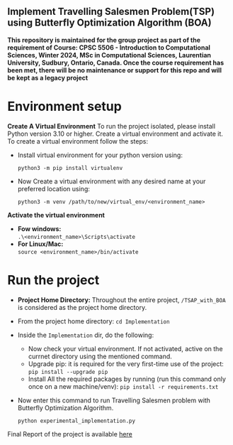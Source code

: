 ## Implement Travelling Salesmen Problem(TSP) using Butterfly Optimization Algorithm (BOA)
**This repository is maintained for the group project as part of the requirement of Course: CPSC 5506 - Introduction to Computational Sciences, Winter 2024, MSc in Computational Sciences, Laurentian University, Sudbury, Ontario, Canada. Once the course requirement has been met, there will be no maintenance or support for this repo and will be kept as a legacy project**
<br>
# Environment setup
**Create A Virtual Environment**
To run the project isolated, please install Python version 3.10 or higher. Create a virtual environment and activate it. To create a virtual environment follow the steps:
- Install virtual environment for your python version using:
  ```
  python3 -m pip install virtualenv
  ```
- Now Create a virtual environment with any desired name at your preferred location using:
  ```
  python3 -m venv /path/to/new/virtual_env/<environment_name>
  ```
**Activate the virtual environment**

- <b>Fow windows:</b> <br>
  ```.\<environment_name>\Scripts\activate```
- <b>For Linux/Mac:</b> <br>
  ```source <environment_name>/bin/activate```

# Run the project
- <b>Project Home Directory: </b> Throughout the entire project, `/TSAP_with_BOA` is considered as the project home directory.
- From the project home directory:
  ```cd Implementation```
- Inside the `Implementation` dir, do the following:
  - Now check your virtual environment. If not activated, active on the currnet directory using the mentioned command.
  - Upgrade pip: it is required for the very first-time use of the project:
    ```pip install --upgrade pip```
  - Install All the required packages by running (run this command only once on a new machine/venv):
    ```pip install -r requirements.txt```

- Now enter this command to run Travelling Salesmen problem with Butterfly Optimization Algorithm.
  ```
  python experimental_implementation.py
  ```
    

Final Report of the project is available [here](https://docs.google.com/document/d/1GV8eV1vXBX2hXU0qtY7MYGdHoHoreN6zfsfpfzBqD4A/edit?usp=sharing)
